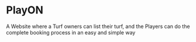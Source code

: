 # PlayON
A Website where a Turf owners can list their turf, and the Players can do the complete booking process in an easy and simple way 
